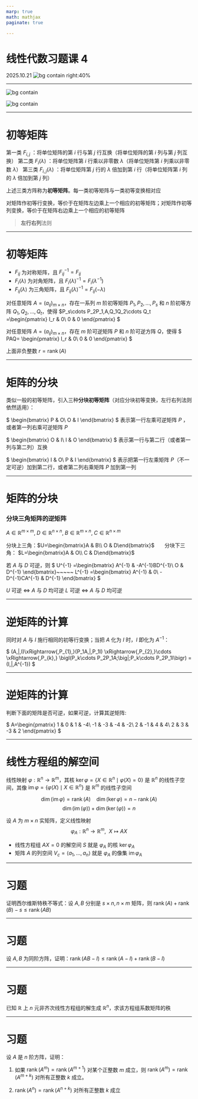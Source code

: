 ```yaml
---
marp: true
math: mathjax
paginate: true

---
```


# 线性代数习题课 4
2025.10.21
![bg contain right:40%](./img/logo.png)

---
![bg contain](./img/material1.png)

![bg contain](./img/material2.png)


---
# 初等矩阵
第一类 $F_{i,j}$ ：将单位矩阵的第 $i$ 行与第 $j$ 行互换（将单位矩阵的第 $i$ 列与第 $j$ 列互换）
第二类 $F_i(\lambda)$ ：将单位矩阵第 $i$ 行乘以非零数 $\lambda$（将单位矩阵第 $i$ 列乘以非零数 $\lambda$）
第三类 $F_{i,j}(\lambda)$ ：将单位矩阵第 $j$ 行的 $\lambda$ 倍加到第 $i$ 行（将单位矩阵第 $i$ 列的 $\lambda$ 倍加到第 $j$ 列）

上述三类方阵称为**初等矩阵**。每一类初等矩阵与一类初等变换相对应

对矩阵作初等行变换，等价于在矩阵左边乘上一个相应的初等矩阵；对矩阵作初等列变换，等价于在矩阵右边乘上一个相应的初等矩阵
> **左行右列**法则

---
# 初等矩阵
- $F_{ij}$ 为对称矩阵，且 $F_{ij}^{-1}=F_{ij}$
- $F_i(\lambda)$ 为对角矩阵，且 $F_i(\lambda)^{-1}=F_i(\lambda^{-1})$
- $F_{ij}(\lambda)$ 为三角矩阵，且 $F_{ij}(\lambda)^{-1}=F_{ij}(-\lambda)$


对任意矩阵 $A=(a_{ij})_{m\times n}$，存在一系列 $m$ 阶初等矩阵 $P_1,P_2,\ldots,P_s$ 和 $n$ 阶初等方阵 $Q_1,Q_2,\ldots,Q_t$，使得 $P_s\cdots P_2P_1\,A\,Q_1Q_2\cdots Q_t
=\begin{pmatrix}
I_r & 0\\
0 & 0
\end{pmatrix}
$

对任意矩阵 $A=(a_{ij})_{m\times n}$，存在 $m$ 阶可逆矩阵 $P$ 和 $n$ 阶可逆方阵 $Q$，使得 $
PAQ=
\begin{pmatrix}
I_r & 0\\
0 & 0
\end{pmatrix}
$

上面非负整数 $r=\operatorname{rank}(A)$

---
# 矩阵的分块

类似一般的初等矩阵，引入三种**分块初等矩阵**（对应分块初等变换，左行右列法则依然适用）：

$
\begin{bmatrix}
P & O\\
O & I
\end{bmatrix}
$ 表示第一行左乘可逆矩阵 $P$ ，或者第一列右乘可逆矩阵 $P$

$
\begin{bmatrix}
O & I\\
I & O
\end{bmatrix}
$ 表示第一行与第二行（或者第一列与第二列）互换

$
\begin{bmatrix}
I & O\\
P & I
\end{bmatrix}
$ 表示把第一行左乘矩阵 $P$（不一定可逆）加到第二行，或者第二列右乘矩阵 $P$ 加到第一列

---
# 矩阵的分块
### 分块三角矩阵的逆矩阵
$A\in\mathbb{R}^{m\times m},\; D\in\mathbb{R}^{n\times n},\; B\in\mathbb{R}^{m\times n},\; C\in\mathbb{R}^{n\times m}$

分块上三角：$U=\begin{bmatrix}A & B\\ O & D\end{bmatrix}$ $~~~~~$ 分块下三角： $L=\begin{bmatrix}A & O\\ C & D\end{bmatrix}$

若 $A$ 与 $D$ 可逆，则
$
U^{-1}
=\begin{bmatrix}
A^{-1} & -A^{-1}BD^{-1}\\
O & D^{-1}
\end{bmatrix}~~~~~
L^{-1}
=\begin{bmatrix}
A^{-1} & 0\\
-D^{-1}CA^{-1} & D^{-1}
\end{bmatrix}
$

$U$ 可逆 $\iff$ $A$ 与 $D$ 均可逆
$L$ 可逆 $\iff$ $A$ 与 $D$ 均可逆


---
# 逆矩阵的计算
同时对 $A$ 与 $I$ 施行相同的初等行变换；当把 $A$ 化为 $I$ 时，$I$ 即化为 $A^{-1}$：

$
(A\,|\,I)\xRightarrow{\,P_{1}\,}(P_1A\,|\,P_1I)
\xRightarrow{\,P_{2}\,}\cdots
\xRightarrow{\,P_{k}\,}
\bigl(P_k\cdots P_2P_1A\;\big|\;P_k\cdots P_2P_1I\bigr)
=(I\,|\,A^{-1})
$

---
# 逆矩阵的计算
判断下面的矩阵是否可逆，如果可逆，计算其逆矩阵:

$
A=\begin{pmatrix}
1 & 0 & 1 & -4\\
-1 & -3 & -4 & -2\\
2 & -1 & 4 & 4\\
2 & 3 & -3 & 2
\end{pmatrix}
$

---
# 线性方程组的解空间
线性映射 $\varphi:\mathbb{R}^n \to \mathbb{R}^m$，其核 $\ker \varphi=\{X\in\mathbb{R}^n \mid \varphi(X)=0\}$ 是 $\mathbb{R}^n$ 的线性子空间，其像 $\operatorname{im}\varphi=\{\varphi(X)\mid X\in\mathbb{R}^n\}$ 是 $\mathbb{R}^m$ 的线性子空间

$$
\dim(\operatorname{im}\varphi)=\operatorname{rank}(A)~~~~
\dim(\operatorname{ker}\varphi)= n-\operatorname{rank}(A)
$$
$$
\dim(\operatorname{im}(\varphi))+\dim(\operatorname{ker}(\varphi))=n
$$

设 $A$ 为 $m\times n$ 实矩阵，定义线性映射
$$
\varphi_A:\mathbb{R}^n\to\mathbb{R}^m,~~X\mapsto AX
$$
- 线性方程组 $AX=0$ 的解空间 $S$ 就是 $\varphi_A$ 的核 $\ker\varphi_A$
- 矩阵 $A$ 的列空间 $V_c=\langle a_1,\ldots,a_n\rangle$ 就是 $\varphi_A$ 的像集 $\operatorname{im}\varphi_A$

---
# 习题
证明西尔维斯特秩不等式：设 $A,B$ 分别是 $s\times n,n\times m$ 矩阵，则 $\operatorname{rank}(A)+\operatorname{rank}(B)-s\le\operatorname{rank}(AB)$

---
# 习题
设 $A,B$ 为同阶方阵，证明：$\operatorname{rank}(AB-I)\le \operatorname{rank}(A-I)+\operatorname{rank}(B-I)$

---
# 习题
已知 $\mathbb{R}$ 上 $n$ 元非齐次线性方程组的解生成 $\mathbb{R}^n$，求该方程组系数矩阵的秩

---
# 习题
设 $A$ 是 $n$ 阶方阵，证明：

1. 如果 $\operatorname{rank}(A^{m})=\operatorname{rank}(A^{m+1})$ 对某个正整数 $m$ 成立，则 $\operatorname{rank}(A^{m})=\operatorname{rank}(A^{m+k})$ 对所有正整数 $k$ 成立。

2. $\operatorname{rank}(A^{n})=\operatorname{rank}(A^{n+k})$ 对所有正整数 $k$ 成立